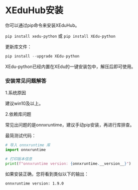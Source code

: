 # XEduHub安装

你可以通过pip命令来安装XEduHub。

`pip install xedu-python` 或 `pip install XEdu-python`

更新库文件：

```python
pip install --upgrade XEdu-python
```

XEdu-python已经内置在XEdu的一键安装包中，解压后即可使用。

### 安装常见问题解答

1.系统原因

建议win10及以上。

2.依赖库问题

常见出问题的是onnxruntime，建议手动pip安装，再进行库排查。

最简测试代码：

```python
# 导入 onnxruntime 库
import onnxruntime

# 打印版本信息
print(f"onnxruntime version: {onnxruntime.__version__}")
```

如果安装正确，您将看到类似以下的输出：

```
onnxruntime version: 1.9.0
```

